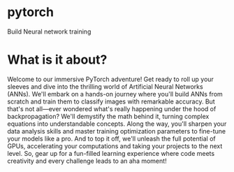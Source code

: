 # pytorch
Build Neural network training

# What is it about? 
Welcome to our immersive PyTorch adventure! Get ready to roll up your sleeves and dive into the thrilling world of Artificial Neural Networks (ANNs). We'll embark on a hands-on journey where you'll build ANNs from scratch and train them to classify images with remarkable accuracy. But that's not all—ever wondered what's really happening under the hood of backpropagation? We'll demystify the math behind it, turning complex equations into understandable concepts. Along the way, you'll sharpen your data analysis skills and master training optimization parameters to fine-tune your models like a pro. And to top it off, we'll unleash the full potential of GPUs, accelerating your computations and taking your projects to the next level. So, gear up for a fun-filled learning experience where code meets creativity and every challenge leads to an aha moment!

